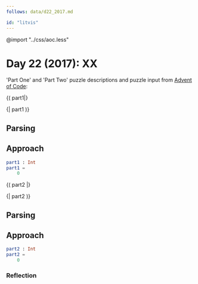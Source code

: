 ```yaml
---
follows: data/d22_2017.md

id: "litvis"
---
```


@import "../css/aoc.less"

# Day 22 (2017): XX

'Part One' and 'Part Two' puzzle descriptions and puzzle input from [Advent of Code](https://adventofcode.com/2017/day/22):

{( part1|}

{| part1 )}

## Parsing

## Approach

```elm {l r}
part1 : Int
part1 =
    0
```

{( part2 |}

{| part2 )}

## Parsing

## Approach

```elm {l r}
part2 : Int
part2 =
    0
```

### Reflection
